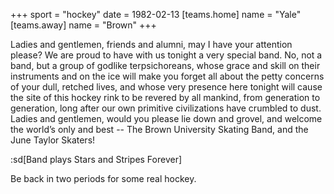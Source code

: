 +++
sport = "hockey"
date = 1982-02-13
[teams.home]
name = "Yale"
[teams.away]
name = "Brown"
+++

Ladies and gentlemen, friends and alumni, may I have your attention please? We are proud to have with us tonight a very special band. No, not a band, but a group of godlike terpsichoreans, whose grace and skill on their instruments and on the ice will make you forget all about the petty concerns of your dull, retched lives, and whose very presence here tonight will cause the site of this hockey rink to be revered by all mankind, from generation to generation, long after our own primitive civilizations have crumbled to dust. Ladies and gentlemen, would you please lie down and grovel, and welcome the world’s only and best -- The Brown University Skating Band, and the June Taylor Skaters!

:sd[Band plays Stars and Stripes Forever]

Be back in two periods for some real hockey.
